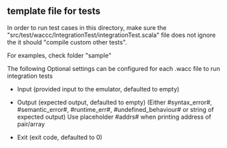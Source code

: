 ## template file for tests

In order to run test cases in this directory, make sure the 
"src/test/waccc/IntegrationTest/integrationTest.scala" file does not ignore the 
it should "compile custom other tests".

For examples, check folder "sample"

The following Optional settings can be configured for each .wacc file to run integration tests
- Input 
    (provided input to the emulator, defaulted to empty)

- Output (expected output, defaulted to empty) 
    (Either #syntax_error#, #semantic_error#, #runtime_err#, #undefined_behaviour# or string of expected output)
    Use placeholder #addrs# when printing address of pair/array

- Exit (exit code, defaulted to 0)